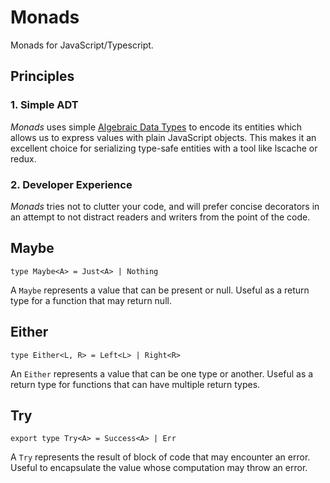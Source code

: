 # Monads

Monads for JavaScript/Typescript.

## Principles

### 1. Simple ADT
*Monads* uses simple [Algebraic Data Types](https://www.typescriptlang.org/docs/handbook/advanced-types.html#discriminated-unions) to encode its entities which allows us to express values with plain JavaScript objects. This makes it an excellent choice for serializing type-safe entities with a tool like lscache or redux.
### 2. Developer Experience
*Monads* tries not to clutter your code, and will prefer concise decorators in an attempt to not distract readers and writers from the point of the code.

## Maybe

    type Maybe<A> = Just<A> | Nothing

A `Maybe` represents a value that can be present or null. Useful as a return type for a function that may return null.

## Either

    type Either<L, R> = Left<L> | Right<R>

An `Either` represents a value that can be one type or another. Useful as a return type for functions that can have multiple return types.

## Try

    export type Try<A> = Success<A> | Err

A `Try` represents the result of block of code that may encounter an error. Useful to encapsulate the value whose computation may throw an error.
